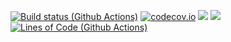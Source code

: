 [![Build status (Github Actions)](https://github.com/THargreaves/MonteCarloZoo.jl/workflows/CI/badge.svg)](https://github.com/THargreaves/MonteCarloZoo.jl/actions)
[![codecov.io](http://codecov.io/github/THargreaves/MonteCarloZoo.jl/coverage.svg?branch=master)](http://codecov.io/github/THargreaves/MonteCarloZoo.jl?branch=master)
[![](https://img.shields.io/badge/docs-stable-blue.svg)](https://thargreaves.github.io/MonteCarloZoo.jl/stable)
[![](https://img.shields.io/badge/docs-dev-blue.svg)](https://thargreaves.github.io/MonteCarloZoo.jl/dev)
[![Lines of Code (Github Actions)](https://github.com/THargreaves/MonteCarloZoo.jl/workflows/lines/badge.svg)](https://github.com/THargreaves/MonteCarloZoo.jl/actions)
